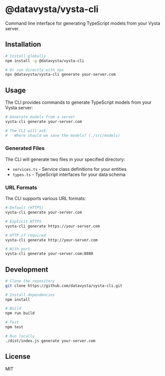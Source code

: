 # @datavysta/vysta-cli

Command line interface for generating TypeScript models from your Vysta server.

## Installation

```bash
# Install globally
npm install -g @datavysta/vysta-cli

# Or run directly with npx
npx @datavysta/vysta-cli generate your-server.com
```

## Usage

The CLI provides commands to generate TypeScript models from your Vysta server:

```bash
# Generate models from a server
vysta-cli generate your-server.com

# The CLI will ask:
#   Where should we save the models? (./src/models)
```

### Generated Files

The CLI will generate two files in your specified directory:
- `services.ts` - Service class definitions for your entities
- `types.ts` - TypeScript interfaces for your data schema

### URL Formats

The CLI supports various URL formats:
```bash
# Default (HTTPS)
vysta-cli generate your-server.com

# Explicit HTTPS
vysta-cli generate https://your-server.com

# HTTP if required
vysta-cli generate http://your-server.com

# With port
vysta-cli generate your-server.com:8080
```

## Development

```bash
# Clone the repository
git clone https://github.com/datavysta/vysta-cli.git

# Install dependencies
npm install

# Build
npm run build

# Test
npm test

# Run locally
./dist/index.js generate your-server.com
```

## License

MIT
